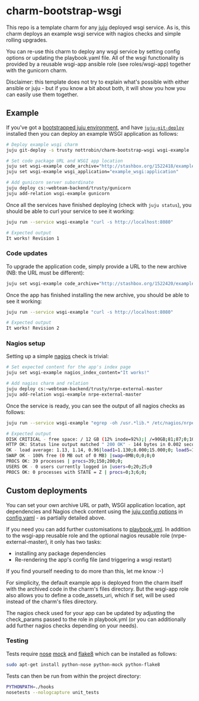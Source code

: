 charm-bootstrap-wsgi
====================

This repo is a template charm for any [juju][1] deployed wsgi service.
As is, this charm deploys an example wsgi service with nagios checks and simple
rolling upgrades.

You can re-use this charm to deploy any wsgi service by setting config options or updating the
playbook.yaml file. All of the wsgi functionality is provided
by a reusable wsgi-app ansible role (see roles/wsgi-app) together
with the gunicorn charm.

Disclaimer: this template does not try to explain what's possible with
either ansible or juju - but if you know a bit about both, it will
show you how you can easily use them together.


## Example

If you've got a [bootstrapped juju environment](https://juju.ubuntu.com/docs/getting-started.html), and have [`juju-git-deploy`](https://pypi.python.org/pypi/juju-git-deploy/0.1.1) installed then you can deploy an example WSGI application as follows:

``` bash
# Deploy example wsgi charm
juju git-deploy -s trusty nottrobin/charm-bootstrap-wsgi wsgi-example

# Set code package URL and WSGI app location
juju set wsgi-example code_archive="http://stashbox.org/1522418/example-wsgi-app.v1.tar.bzip2"
juju set wsgi-example wsgi_application="example_wsgi:application"

# Add gunicorn server subordinate
juju deploy cs:~webteam-backend/trusty/gunicorn
juju add-relation wsgi-example gunicorn
```

Once all the services have finished deploying (check with `juju status`),
you should be able to curl your service to see it working:

``` bash
juju run --service wsgi-example "curl -s http://localhost:8080"

# Expected output
It works! Revision 1
```

### Code updates

To upgrade the application code, simply provide a URL to the new archive (NB: the URL must be different):

``` bash
juju set wsgi-example code_archive="http://stashbox.org/1522420/example-wsgi-app.v2.tar.bzip2"
```

Once the app has finished installing the new archive, you should be able to see it working:

``` bash
juju run --service wsgi-example "curl -s http://localhost:8080"

# Expected output
It works! Revision 2
```

### Nagios setup

Setting up a simple [nagios](http://www.nagios.org/) check is trivial:

``` bash
# Set expected content for the app's index page
juju set wsgi-example nagios_index_content="It works!"

# Add nagios charm and relation
juju deploy cs:~webteam-backend/trusty/nrpe-external-master
juju add-relation wsgi-example nrpe-external-master
```

Once the service is ready, you can see the output of all nagios checks as follows:

``` bash
juju run --service wsgi-example "egrep -oh /usr.*lib.* /etc/nagios/nrpe.d/check_* | sudo -u nagios -s bash"

# Expected output
DISK CRITICAL - free space: / 12 GB (12% inode=92%);| /=90GB;81;87;0;109
HTTP OK: Status line output matched " 200 OK" - 144 bytes in 0.002 second response time |time=0.001863s;;;0.000000 size=144B;;;0
OK - load average: 1.13, 1.14, 0.96|load1=1.130;8.000;15.000;0; load5=1.140;8.000;15.000;0; load15=0.960;8.000;15.000;0; 
SWAP OK - 100% free (0 MB out of 0 MB) |swap=0MB;0;0;0;0
PROCS OK: 39 processes | procs=39;150;200;0;
USERS OK - 0 users currently logged in |users=0;20;25;0
PROCS OK: 0 processes with STATE = Z | procs=0;3;6;0;
```

## Custom deployments

You can set your own archive URL or path, WSGI application location, apt dependencies
and Nagios check content using the [juju config options](https://juju.ubuntu.com/docs/charms-config.html)
in [config.yaml](config.yaml) - as partially detailed above.

If you need you can add further customisations to [playbook.yml](playbook.yml).
In addition to the wsgi-app reusable role and the optional nagios reusable role
(nrpe-external-master), it only has two tasks:

 * installing any package dependencies
 * Re-rendering the app's config file (and triggering a wsgi restart)

If you find yourself needing to do more than this, let me know :-)

For simplicity, the default example app is deployed from the charm itself with
the archived code in the charm's files directory. But the wsgi-app role also
allows you to define a code_assets_uri, which if set, will be used instead of
the charm's files directory.

The nagios check used for your app can be updated by adjusting the
check_params passed to the role in playbook.yml (or you can additionally
add further nagios checks depending on your needs).

### Testing

Tests require [nose](https://pypi.python.org/pypi/nose/1.3.3) [mock](https://pypi.python.org/pypi/mock) and [flake8](https://pypi.python.org/pypi/flake8) which can be installed as follows:

``` bash
sudo apt-get install python-nose python-mock python-flake8
```

Tests can then be run from within the project directory:

``` bash
PYTHONPATH=./hooks
nosetests --nologcapture unit_tests
```

[1]: http://juju.ubuntu.com/
[2]: http://ansibleworks.com/
